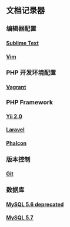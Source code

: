 ## 文档记录器

### 编辑器配置

#### [Sublime Text](./src/editor/sublime.md)
#### [Vim](./src/editor/vim.md)

### PHP 开发环境配置

#### [Vagrant](./src/php/environment.md)

### PHP Framework

#### [Yii 2.0](./src/php/framework/yii/README.md)
#### [Laravel](./src/php/framework/laravel.md)
#### [Phalcon](./src/php/framework/phalcon.md)

### 版本控制

#### [Git](./src/vcs/git.md)

### 数据库

#### [MySQL 5.6 deprecated](./src/mysql/5.6/README.md)
#### [MySQL 5.7](./src/mysql/5.7/README.md)